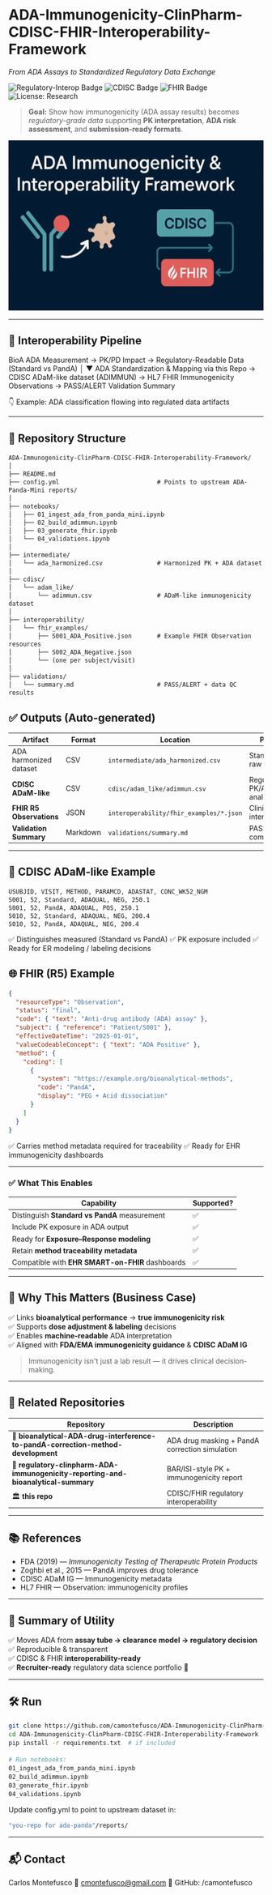 # ADA-Immunogenicity-ClinPharm-CDISC-FHIR-Interoperability-Framework  
*From ADA Assays to Standardized Regulatory Data Exchange*

![Regulatory-Interop Badge](https://img.shields.io/badge/Regulatory%20Interop-ClinPharm%20%7C%20BioA%20%7C%20FHIR-blueviolet)
![CDISC Badge](https://img.shields.io/badge/CDISC-ADaM%20Compliant-brightgreen)
![FHIR Badge](https://img.shields.io/badge/FHIR-R5-orange)
![License: Research](https://img.shields.io/badge/License-Research%20Use-yellow)

> **Goal:** Show how immunogenicity (ADA assay results) becomes *regulatory-grade data*
> supporting **PK interpretation**, **ADA risk assessment**, and **submission-ready formats**.

![Banner](banner.png)

---

## 🔌 Interoperability Pipeline

BioA ADA Measurement → PK/PD Impact → Regulatory-Readable Data
(Standard vs PandA)
│
▼
ADA Standardization & Mapping via this Repo
→ CDISC ADaM-like dataset (ADIMMUN)
→ HL7 FHIR Immunogenicity Observations
→ PASS/ALERT Validation Summary

👇 Example: ADA classification flowing into regulated data artifacts

---

## 📁 Repository Structure

```plaintext
ADA-Immunogenicity-ClinPharm-CDISC-FHIR-Interoperability-Framework/
│
├── README.md
├── config.yml                           # Points to upstream ADA-Panda-Mini reports/
│
├── notebooks/
│   ├── 01_ingest_ada_from_panda_mini.ipynb
│   ├── 02_build_adimmun.ipynb
│   ├── 03_generate_fhir.ipynb
│   └── 04_validations.ipynb
│
├── intermediate/
│   └── ada_harmonized.csv               # Harmonized PK + ADA dataset
│
├── cdisc/
│   └── adam_like/
│       └── adimmun.csv                  # ADaM-like immunogenicity dataset
│
├── interoperability/
│   └── fhir_examples/
│       ├── S001_ADA_Positive.json       # Example FHIR Observation resources
│       ├── S002_ADA_Negative.json
│       └── (one per subject/visit)
│
├── validations/
│   └── summary.md                       # PASS/ALERT + data QC results
```

## ✅ Outputs (Auto-generated)

| Artifact | Format | Location | Purpose |
|---------|--------|----------|--------|
| ADA harmonized dataset | CSV | `intermediate/ada_harmonized.csv` | Standardized raw ADA + PK |
| **CDISC ADaM-like** | CSV | `cdisc/adam_like/adimmun.csv` | Regulatory PK/ADA analysis |
| **FHIR R5 Observations** | JSON | `interoperability/fhir_examples/*.json` | Clinical IT interoperability |
| **Validation Summary** | Markdown | `validations/summary.md` | PASS/ALERT compliance |

---

## 🧬 CDISC ADaM-like Example

```csv
USUBJID, VISIT, METHOD, PARAMCD, ADASTAT, CONC_WK52_NGM
S001, 52, Standard, ADAQUAL, NEG, 250.1
S001, 52, PandA, ADAQUAL, POS, 250.1
S010, 52, Standard, ADAQUAL, NEG, 200.4
S010, 52, PandA, ADAQUAL, NEG, 200.4
```
✅ Distinguishes measured (Standard vs PandA)
✅ PK exposure included
✅ Ready for ER modeling / labeling decisions

## 🌐 FHIR (R5) Example
```json
{
  "resourceType": "Observation",
  "status": "final",
  "code": { "text": "Anti-drug antibody (ADA) assay" },
  "subject": { "reference": "Patient/S001" },
  "effectiveDateTime": "2025-01-01",
  "valueCodeableConcept": { "text": "ADA Positive" },
  "method": {
    "coding": [
      {
        "system": "https://example.org/bioanalytical-methods",
        "code": "PandA",
        "display": "PEG + Acid dissociation"
      }
    ]
  }
}
```
✅ Carries method metadata required for traceability
✅ Ready for EHR immunogenicity dashboards

---

### ✅ What This Enables

| Capability | Supported? |
|-----------|------------|
| Distinguish **Standard vs PandA** measurement | ✅ |
| Include PK exposure in ADA output | ✅ |
| Ready for **Exposure–Response modeling** | ✅ |
| Retain **method traceability metadata** | ✅ |
| Compatible with **EHR SMART-on-FHIR** dashboards | ✅ |

---

## 📌 Why This Matters (Business Case)

✅ Links **bioanalytical performance** → **true immunogenicity risk**  
✅ Supports **dose adjustment & labeling** decisions  
✅ Enables **machine-readable** ADA interpretation  
✅ Aligned with **FDA/EMA immunogenicity guidance** & **CDISC ADaM IG**

> Immunogenicity isn't just a lab result — it drives clinical decision-making.

---

## 🔗 Related Repositories

| Repository | Description |
|-----------|-------------|
| 🔬 **bioanalytical-ADA-drug-interference-to-pandA-correction-method-development** | ADA drug masking + PandA correction simulation |
| 📄 **regulatory-clinpharm-ADA-immunogenicity-reporting-and-bioanalytical-summary** | BAR/ISI-style PK + immunogenicity report |
| 🏛️ **this repo** | CDISC/FHIR regulatory interoperability |

---

## 📚 References

- FDA (2019) — *Immunogenicity Testing of Therapeutic Protein Products*  
- Zoghbi et al., 2015 — PandA improves drug tolerance  
- CDISC ADaM IG — Immunogenicity metadata  
- HL7 FHIR — Observation: immunogenicity profiles  

---

## 🧾 Summary of Utility

✅ Moves ADA from **assay tube → clearance model → regulatory decision**  
✅ Reproducible & transparent  
✅ CDISC & FHIR **interoperability-ready**  
✅ **Recruiter-ready** regulatory data science portfolio 💼  

---

## 🛠️ Run
```bash
git clone https://github.com/camontefusco/ADA-Immunogenicity-ClinPharm-CDISC-FHIR-Interoperability-Framework
cd ADA-Immunogenicity-ClinPharm-CDISC-FHIR-Interoperability-Framework
pip install -r requirements.txt  # if included

# Run notebooks:
01_ingest_ada_from_panda_mini.ipynb
02_build_adimmun.ipynb
03_generate_fhir.ipynb
04_validations.ipynb
```
Update config.yml to point to upstream dataset in:
```bash
"you-repo for ada-panda"/reports/
````
---

## 📬 Contact
Carlos Montefusco
📧 cmontefusco@gmail.com
🔗 GitHub: /camontefusco
